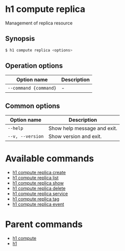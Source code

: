 
# h1 compute replica

Management of replica resource

## Synopsis

```bash
$ h1 compute replica <options>
```

## Operation options

| Option name               | Description |
| ------------------------- | ----------- |
| ```--command {command}``` | -           |

## Common options

| Option name          | Description                 |
| -------------------- | --------------------------- |
| ```--help```         | Show help message and exit. |
| ```--v, --version``` | Show version and exit.      |

# Available commands

* [h1 compute replica create](./create/README.md)
* [h1 compute replica list](./list/README.md)
* [h1 compute replica show](./show/README.md)
* [h1 compute replica delete](./delete/README.md)
* [h1 compute replica service](./service/README.md)
* [h1 compute replica tag](./tag/README.md)
* [h1 compute replica event](./event/README.md)

# Parent commands

* [h1 compute](./../README.md)
* [h1](./../../README.md)
